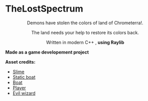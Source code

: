 # TheLostSpectrum
<div align ="center">
Demons have stolen the colors of land of Chrometerra!.

The land needs your help to restore its colors back.

Written in modern C++ , **using Raylib**

<div align ="left">

**Made as a game developement project**


**Asset credits:**

- <a href ="https://rvros.itch.io/pixel-art-animated-slime">Slime</a>
- <a href ="https://www.pinterest.com/pin/405394403971243041/">Static boat</a>
- <a href ="https://www.pinterest.com/pin/726135139937622101/" > Boat </a>
- <a href ="https://www.pinterest.com/pin/726135139937622101/" > Player  </a>
- <a href ="https://luizmelo.itch.io/monsters-creatures-fantasy/download/eyJleHBpcmVzIjoxNzA1MDQwNzYwLCJpZCI6NTY0Njk1fQ%3d%3d.DU8kcPPALMSXLSjDIHgEQvSCN%2fY%3d"> Evil wizard</a>

